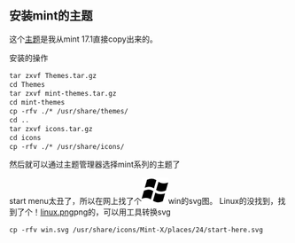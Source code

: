 ## 安装mint的主题

这个[主题](Themes.tar.gz)是我从mint 17.1直接copy出来的。

安装的操作
```
tar zxvf Themes.tar.gz
cd Themes
tar zxvf mint-themes.tar.gz
cd mint-themes
cp -rfv ./* /usr/share/themes/
cd ..
tar zxvf icons.tar.gz
cd icons
cp -rfv ./* /usr/share/icons/

```
然后就可以通过主题管理器选择mint系列的主题了

start menu太丑了，所以在网上找了个![win](win.svg)win的svg图。
Linux的没找到，找到了个！[linux.png](linux.png)png的，可以用工具转换svg

```
cp -rfv win.svg /usr/share/icons/Mint-X/places/24/start-here.svg
```
